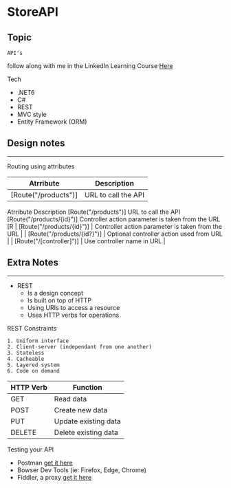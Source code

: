 # StoreAPI

## Topic 

	API's

follow along with me in the LinkedIn Learning Course
[Here](https://www.linkedin.com/learning/building-web-apis-with-asp-dot-net-core-in-dot-net-6/rest-basics?autoSkip=true&autoplay=true&resume=false)

Tech
- .NET6
- C#
- REST
- MVC style
- Entity Framework (ORM)

## Design notes
___

Routing using attributes

| Atrribute | Description |
| --- | --- |
| [Route("/products")] | URL to call the API |
Atrribute	Description
[Route("/products")]	URL to call the API
[Route("/products/{id}")]	Controller action parameter is taken from the URL
[R
| [Route("/products/{id}")] | Controller action parameter is taken from the URL |
| [Route("/products/{id?}")] | Optional controller action used from URL |
| [Route("/[controller]")] | Use controller name in URL |



## Extra Notes
___

- REST
	- Is a design concept
	- Is built on top of HTTP
	- Using URIs to access a resource
	- Uses HTTP verbs for operations
	
REST Constraints

	1. Uniform interface
	2. Client-server (independant from one another)
	3. Stateless
	4. Cacheable
	5. Layered system
	6. Code on demand

| HTTP Verb | Function |
| --- | --- |
| GET | Read data |
| POST | Create new data |
| PUT | Update existing data |
| DELETE | Delete existing data |

Testing your API

- Postman [get it here](https://www.postman.com/downloads/)
- Bowser Dev Tools (ie: Firefox, Edge, Chrome)
- Fiddler, a proxy [get it here](https://www.telerik.com/fiddler)